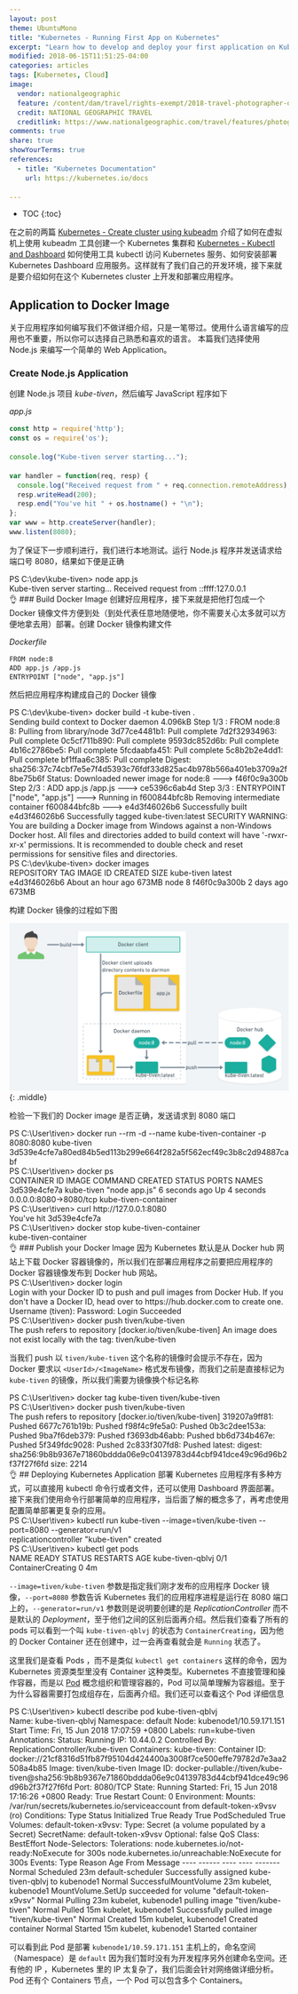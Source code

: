 ```yaml
---
layout: post
theme: UbuntuMono
title: "Kubernetes - Running First App on Kubernetes"
excerpt: "Learn how to develop and deploy your first application on Kubernetes cluster."
modified: 2018-06-15T11:51:25-04:00
categories: articles
tags: [Kubernetes, Cloud]
image:
  vendor: nationalgeographic
  feature: /content/dam/travel/rights-exempt/2018-travel-photographer-of-the-year/2018-tpc-animals/malabar-pied-hornbills.ngsversion.1526674260421.adapt.885.1.jpg
  credit: NATIONAL GEOGRAPHIC TRAVEL
  creditlink: https://www.nationalgeographic.com/travel/features/photography/wildlife-landscapes-worth-trip/
comments: true
share: true
showYourTerms: true
references:
  - title: "Kubernetes Documentation"
    url: https://kubernetes.io/docs

---
```


<style>
.showyourterms.kubemaster .type:before {
  content: "root@kubemaster:~# "
}
.showyourterms.kubenode1 .type:before {
  content: "root@kubenode1:~# "
}
.showyourterms.kube-tiven .type:before {
  content: "PS C:\\dev\\kube-tiven> "
}
.showyourterms.tiven .type:before {
  content: "PS C:\\User\\tiven> "
}
</style>

* TOC
{:toc}

在之前的两篇 [Kubernetes - Create cluster using kubeadm](/articles/kubernetes-create-cluster-using-kubeadm/) 介绍了如何在虚拟机上使用 kubeadm 工具创建一个 Kubernetes 集群和 [Kubernetes - Kubectl and Dashboard](/articles/kubernetes-kubectl-and-dashboard/) 如何使用工具 kubectl 访问 Kubernetes 服务、如何安装部署 Kubernetes Dashboard 应用服务。这样就有了我们自己的开发环境，接下来就是要介绍如何在这个 Kubernetes cluster 上开发和部署应用程序。

## Application to Docker Image
关于应用程序如何编写我们不做详细介绍，只是一笔带过。使用什么语言编写的应用也不重要，所以你可以选择自己熟悉和喜欢的语言。
本篇我们选择使用 Node.js 来编写一个简单的 Web Application。

### Create Node.js Application
创建 Node.js 项目 *kube-tiven*，然后编写 JavaScript 程序如下

*app.js*
```javascript
const http = require('http');
const os = require('os');

console.log("Kube-tiven server starting...");

var handler = function(req, resp) {
  console.log("Received request from " + req.connection.remoteAddress);
  resp.writeHead(200);
  resp.end("You've hit " + os.hostname() + "\n");
};
var www = http.createServer(handler);
www.listen(8080);
```
为了保证下一步顺利进行，我们进行本地测试。运行 Node.js 程序并发送请求给端口号 8080，结果如下便是正确
<div class='showyourterms kube-tiven' data-title="Powershell on Laptop">
  <div class='showyourterms-container'>
    <div class='type green' data-action='command' data-delay='400'>node app.js</div>
    <div class='lines' data-delay='400'>
Kube-tiven server starting...
Received request from ::ffff:127.0.0.1
    </div>
  </div>
</div>
👌
### Build Docker Image
创建好应用程序，接下来就是把他打包成一个 Docker 镜像文件方便到处（到处代表任意地随便地，你不需要关心太多就可以方便地拿去用）部署。创建 Docker 镜像构建文件

*Dockerfile*
```
FROM node:8
ADD app.js /app.js
ENTRYPOINT ["node", "app.js"]
```
然后把应用程序构建成自己的 Docker 镜像
<div class='showyourterms kube-tiven' data-title="Powershell on Laptop">
  <div class='showyourterms-container'>
    <div class='type green' data-action='command' data-delay='400'>docker build -t kube-tiven .</div>
    <div class='lines' data-delay='400'>
Sending build context to Docker daemon  4.096kB
Step 1/3 : FROM node:8
8: Pulling from library/node
3d77ce4481b1: Pull complete
7d2f32934963: Pull complete
0c5cf711b890: Pull complete
9593dc852d6b: Pull complete
4b16c2786be5: Pull complete
5fcdaabfa451: Pull complete
5c8b2b2e4dd1: Pull complete
bf1ffaa6c385: Pull complete
Digest: sha256:37c74cbf7e5e7f4d5393c76fdf33d825ac4b978b566a401eb3709a2f8be75b6f
Status: Downloaded newer image for node:8
 ---> f46f0c9a300b
Step 2/3 : ADD app.js /app.js
 ---> ce5396c6ab4d
Step 3/3 : ENTRYPOINT ["node", "app.js"]
 ---> Running in f600844bfc8b
Removing intermediate container f600844bfc8b
 ---> e4d3f46026b6
Successfully built e4d3f46026b6
Successfully tagged kube-tiven:latest
SECURITY WARNING: You are building a Docker image from Windows against a non-Windows Docker host. All files and directories added to build context will have '-rwxr-xr-x' permissions. It is recommended to double check and reset permissions for sensitive files and directories.
    </div>
    <div class='type green' data-action='command' data-delay='400'>docker images</div>
    <div class='lines' data-delay='400'>
REPOSITORY                                               TAG                 IMAGE ID            CREATED             SIZE
kube-tiven                                               latest              e4d3f46026b6        About an hour ago   673MB
node                                                     8                   f46f0c9a300b        2 days ago          673MB
    </div>
  </div>
</div>


构建 Docker 镜像的过程如下图

![Image: Docker build container image](/images/cloud/kubernetes/docker-build-container-image.png)
{: .middle}

检验一下我们的 Docker image 是否正确，发送请求到 8080 端口
<div class='showyourterms tiven' data-title="Powershell on Laptop">
  <div class='showyourterms-container'>
    <div class='type green' data-action='command' data-delay='400'>docker run --rm -d --name kube-tiven-container -p 8080:8080 kube-tiven</div>
    <div class='lines' data-delay='400'>
3d539e4cfe7a80ed84b5ed113b299e664f282a5f562ecf49c3b8c2d94887cabf
    </div>
    <div class='type green' data-action='command' data-delay='400'>docker ps</div>
    <div class='lines' data-delay='400'>
CONTAINER ID        IMAGE               COMMAND                  CREATED             STATUS              PORTS                     NAMES
3d539e4cfe7a        kube-tiven          "node app.js"            6 seconds ago       Up 4 seconds        0.0.0.0:8080->8080/tcp              kube-tiven-container
    </div>
    <div class='type green' data-action='command' data-delay='400'>curl http://127.0.0.1:8080</div>
    <div class='lines' data-delay='400'>
You've hit 3d539e4cfe7a
    </div>
    <div class='type green' data-action='command' data-delay='400'>docker stop kube-tiven-container</div>
    <div class='lines' data-delay='400'>
kube-tiven-container
    </div>
  </div>
</div>
👌
### Publish your Docker Image
因为 Kubernetes 默认是从 Docker hub 网站上下载 Docker 容器镜像的，所以我们在部署应用程序之前要把应用程序的 Docker 容器镜像发布到 Docker hub 网站。

<div class='showyourterms tiven' data-title="Powershell on Laptop">
  <div class='showyourterms-container'>
    <div class='type green' data-action='command' data-delay='400'>docker login</div>
    <div class='lines' data-delay='400'>
Login with your Docker ID to push and pull images from Docker Hub. If you don't have a Docker ID, head over to https://hub.docker.com to create one.
Username (tiven):
Password:
Login Succeeded
    </div>
    <div class='type green' data-action='command' data-delay='400'>docker push tiven/kube-tiven</div>
    <div class='lines' data-delay='400'>
The push refers to repository [docker.io/tiven/kube-tiven]
An image does not exist locally with the tag: tiven/kube-tiven
    </div>
  </div>
</div>

当我们 push 以 `tiven/kube-tiven` 这个名称的镜像时会提示不存在，因为 Docker 要求以 `<UserId>/<ImageName>` 格式发布镜像，而我们之前是直接标记为 `kube-tiven` 的镜像，所以我们需要为镜像换个标记名称

<div class='showyourterms tiven' data-title="Powershell on Laptop">
  <div class='showyourterms-container'>
    <div class='type green' data-action='command' data-delay='400'>docker tag kube-tiven tiven/kube-tiven</div>
    <div class='type green' data-action='command' data-delay='400'>docker push tiven/kube-tiven</div>
    <div class='lines' data-delay='400'>
The push refers to repository [docker.io/tiven/kube-tiven]
319207a9ff81: Pushed
6677c761b19b: Pushed
f98f4c9fe5a0: Pushed
0b3c2dee153a: Pushed
9ba7f6deb379: Pushed
f3693db46abb: Pushed
bb6d734b467e: Pushed
5f349fdc9028: Pushed
2c833f307fd8: Pushed
latest: digest: sha256:9b8b9367e71860bddda06e9c04139783d44cbf941dce49c96d96b2f37f27f6fd size: 2214
    </div>
  </div>
</div>
👌
## Deploying Kubernetes Application
部署 Kubernetes 应用程序有多种方式，可以直接用 kubectl 命令行或者文件，还可以使用 Dashboard 界面部署。
接下来我们使用命令行部署简单的应用程序，当后面了解的概念多了，再考虑使用配置简单部署更复杂的应用。

<div class='showyourterms tiven' data-title="Powershell on Laptop">
  <div class='showyourterms-container'>
    <div class='type green' data-action='command' data-delay='400'>kubectl run kube-tiven --image=tiven/kube-tiven --port=8080 --generator=run/v1</div>
    <div class='lines' data-delay='400'>
replicationcontroller "kube-tiven" created
    </div>
    <div class='type green' data-action='command' data-delay='400'>kubectl get pods</div>
    <div class='lines' data-delay='400'>
NAME               READY     STATUS              RESTARTS   AGE
kube-tiven-qblvj   0/1       ContainerCreating   0          4m
    </div>
  </div>
</div>

`--image=tiven/kube-tiven` 参数是指定我们刚才发布的应用程序 Docker 镜像，`--port=8080` 参数告诉 Kubernetes 我们的应用程序进程是运行在 8080 端口上的，`--generator=run/v1` 参数则是说明要创建的是 *ReplicationController* 而不是默认的 *Deployment*，至于他们之间的区别后面再介绍。然后我们查看了所有的 pods 可以看到一个叫 `kube-tiven-qblvj` 的状态为 `ContainerCreating`，因为他的 Docker Container 还在创建中，过一会再查看就会是 `Running` 状态了。

这里我们是查看 Pods ，而不是类似 `kubectl get containers` 这样的命令，因为 Kubernetes 资源类型里没有 Container 这种类型。Kubernetes 不直接管理和操作容器，而是以 [Pod][pods] 概念组织和管理容器的，Pod 可以简单理解为容器组。至于为什么容器需要打包成组存在，后面再介绍。我们还可以查看这个 Pod 详细信息

<div class='showyourterms tiven' data-title="Powershell on Laptop">
  <div class='showyourterms-container'>
    <div class='type green' data-action='command' data-delay='400'>kubectl describe pod kube-tiven-qblvj</div>
    <div class='lines' data-delay='400'>
Name:           kube-tiven-qblvj
Namespace:      default
Node:           kubenode1/10.59.171.151
Start Time:     Fri, 15 Jun 2018 17:07:59 +0800
Labels:         run=kube-tiven
Annotations:    <none>
Status:         Running
IP:             10.44.0.2
Controlled By:  ReplicationController/kube-tiven
Containers:
  kube-tiven:
    Container ID:   docker://21cf8316d51fb87f95104d424400a3008f7ce500effe79782d7e3aa2508a4b85
    Image:          tiven/kube-tiven
    Image ID:       docker-pullable://tiven/kube-tiven@sha256:9b8b9367e71860bddda06e9c04139783d44cbf941dce49c96d96b2f37f27f6fd
    Port:           8080/TCP
    State:          Running
      Started:      Fri, 15 Jun 2018 17:16:26 +0800
    Ready:          True
    Restart Count:  0
    Environment:    <none>
    Mounts:
      /var/run/secrets/kubernetes.io/serviceaccount from default-token-x9vsv (ro)
Conditions:
  Type           Status
  Initialized    True
  Ready          True
  PodScheduled   True
Volumes:
  default-token-x9vsv:
    Type:        Secret (a volume populated by a Secret)
    SecretName:  default-token-x9vsv
    Optional:    false
QoS Class:       BestEffort
Node-Selectors:  <none>
Tolerations:     node.kubernetes.io/not-ready:NoExecute for 300s
                 node.kubernetes.io/unreachable:NoExecute for 300s
Events:
  Type    Reason                 Age   From                Message
  ----    ------                 ----  ----                -------
  Normal  Scheduled              23m   default-scheduler   Successfully assigned kube-tiven-qblvj to kubenode1
  Normal  SuccessfulMountVolume  23m   kubelet, kubenode1  MountVolume.SetUp succeeded for volume "default-token-x9vsv"
  Normal  Pulling                23m   kubelet, kubenode1  pulling image "tiven/kube-tiven"
  Normal  Pulled                 15m   kubelet, kubenode1  Successfully pulled image "tiven/kube-tiven"
  Normal  Created                15m   kubelet, kubenode1  Created container
  Normal  Started                15m   kubelet, kubenode1  Started container
    </div>
  </div>
</div>

可以看到此 Pod 是部署 `kubenode1/10.59.171.151` 主机上的，命名空间（Namespace）是 `default` 因为我们暂时没有为开发程序另外创建命名空间。还有他的 IP ，Kubernetes 里的 IP 太复杂了，我们后面会针对网络做详细分析。Pod 还有个 Containers 节点，一个 Pod 可以包含多个 Containers。




[pods]:https://kubernetes.io/docs/concepts/workloads/pods/pod-overview/
